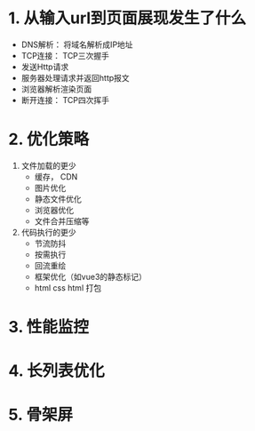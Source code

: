 # 1. 从输入url到页面展现发生了什么
+ DNS解析： 将域名解析成IP地址
+ TCP连接： TCP三次握手
+ 发送Http请求
+ 服务器处理请求并返回http报文
+ 浏览器解析渲染页面
+ 断开连接： TCP四次挥手

# 2. 优化策略
1. 文件加载的更少
    + 缓存， CDN
    + 图片优化
    + 静态文件优化
    + 浏览器优化
    + 文件合并压缩等
2. 代码执行的更少
    + 节流防抖
    + 按需执行
    + 回流重绘
    + 框架优化（如vue3的静态标记）
    + html css html 打包

# 3. 性能监控
# 4. 长列表优化
# 5. 骨架屏